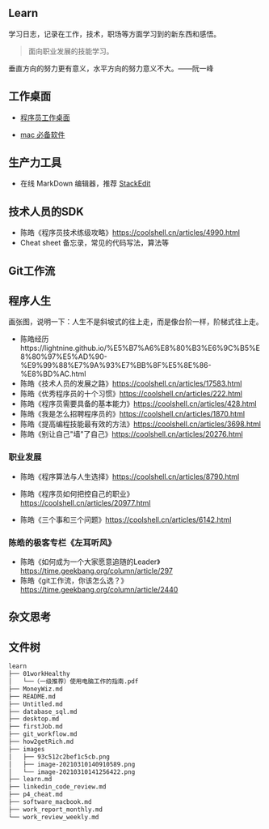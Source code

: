 ## Learn

学习日志，记录在工作，技术，职场等方面学习到的新东西和感悟。

> 面向职业发展的技能学习。

垂直方向的努力更有意义，水平方向的努力意义不大。——阮一峰



## 工作桌面

- [程序员工作桌面](desktop.md)

- [mac 必备软件](macbook-software.md)



## 生产力工具

- 在线 MarkDown 编辑器，推荐 [StackEdit](https://stackedit.io/)



## 技术人员的SDK

- 陈皓《程序员技术练级攻略》https://coolshell.cn/articles/4990.html
- Cheat sheet 备忘录，常见的代码写法，算法等



## Git工作流





## 程序人生

画张图，说明一下：人生不是斜坡式的往上走，而是像台阶一样，阶梯式往上走。

- 陈皓经历https://lightnine.github.io/%E5%B7%A6%E8%80%B3%E6%9C%B5%E8%80%97%E5%AD%90-%E9%99%88%E7%9A%93%E7%BB%8F%E5%8E%86-%E8%BD%AC.html
- 陈皓《技术人员的发展之路》https://coolshell.cn/articles/17583.html
- 陈皓《优秀程序员的十个习惯》https://coolshell.cn/articles/222.html
- 陈皓《程序员需要具备的基本能力》https://coolshell.cn/articles/428.html
- 陈皓《我是怎么招聘程序员的》https://coolshell.cn/articles/1870.html
- 陈皓《提高编程技能最有效的方法》https://coolshell.cn/articles/3698.html
- 陈皓《别让自己"墙"了自己》https://coolshell.cn/articles/20276.html

### 职业发展

- 陈皓《程序算法与人生选择》https://coolshell.cn/articles/8790.html
- 陈皓《程序员如何把控自己的职业》https://coolshell.cn/articles/20977.html

- 陈皓《三个事和三个问题》https://coolshell.cn/articles/6142.html

### 陈皓的极客专栏《左耳听风》

- 陈皓《如何成为一个大家愿意追随的Leader》https://time.geekbang.org/column/article/297
- 陈皓《git工作流，你该怎么选？》https://time.geekbang.org/column/article/2440

## 杂文思考



## 文件树

```bash
learn
├── 01workHealthy
│   └──（一级推荐）使用电脑工作的指南.pdf
├── MoneyWiz.md
├── README.md
├── Untitled.md
├── database_sql.md
├── desktop.md
├── firstJob.md
├── git_workflow.md
├── how2getRich.md
├── images
│   ├── 93c512c2bef1c5cb.png
│   ├── image-20210310140910589.png
│   └── image-20210310141256422.png
├── learn.md
├── linkedin_code_review.md
├── p4_cheat.md
├── software_macbook.md
├── work_report_monthly.md
└── work_review_weekly.md
```

